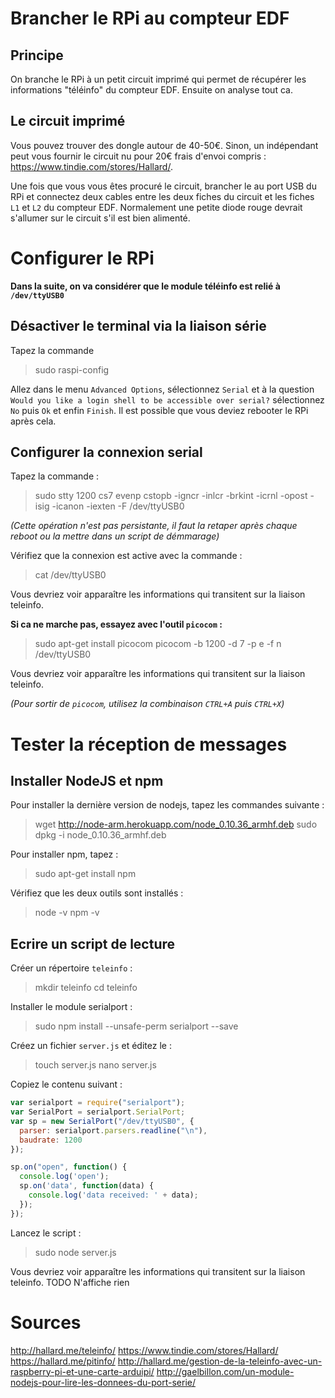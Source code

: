
# Brancher le RPi au compteur EDF 

## Principe 

On branche le RPi à un petit circuit imprimé qui permet de récupérer les informations "téléinfo" du compteur EDF.
Ensuite on analyse tout ca.

## Le circuit imprimé

Vous pouvez trouver des dongle autour de 40-50€.
Sinon, un indépendant peut vous fournir le circuit nu pour 20€ frais d'envoi compris : https://www.tindie.com/stores/Hallard/.

Une fois que vous vous êtes procuré le circuit, brancher le au port USB du RPi et connectez deux cables entre les deux fiches du circuit et les fiches `L1` et `L2` du compteur EDF.
Normalement une petite diode rouge devrait s'allumer sur le circuit s'il est bien alimenté.

# Configurer le RPi

**Dans la suite, on va considérer que le module téléinfo est relié à `/dev/ttyUSB0`**

## Désactiver le terminal via la liaison série

Tapez la commande
> sudo raspi-config

Allez dans le menu `Advanced Options`, sélectionnez `Serial` et à la question `Would you like a login shell to be accessible over serial?` sélectionnez `No` puis `Ok` et enfin `Finish`. Il est possible que vous deviez rebooter le RPi après cela.

## Configurer la connexion serial

Tapez la commande :
> sudo stty 1200 cs7 evenp cstopb -igncr -inlcr -brkint -icrnl -opost -isig -icanon -iexten -F /dev/ttyUSB0

*(Cette opération n'est pas persistante, il faut la retaper après chaque reboot ou la mettre dans un script de démmarage)*

Vérifiez que la connexion est active avec la commande :
> cat /dev/ttyUSB0

Vous devriez voir apparaître les informations qui transitent sur la liaison teleinfo.

**Si ca ne marche pas, essayez avec l'outil `picocom` :**
> sudo apt-get install picocom
> picocom -b 1200 -d 7 -p e -f n /dev/ttyUSB0

Vous devriez voir apparaître les informations qui transitent sur la liaison teleinfo.

*(Pour sortir de `picocom`, utilisez la combinaison `CTRL+A` puis `CTRL+X`)*

# Tester la réception de messages 

## Installer NodeJS et npm

Pour installer la dernière version de nodejs, tapez les commandes suivante :
> wget http://node-arm.herokuapp.com/node_0.10.36_armhf.deb
> sudo dpkg -i node_0.10.36_armhf.deb

Pour installer npm, tapez :
> sudo apt-get install npm

Vérifiez que les deux outils sont installés :
> node -v
> npm -v

## Ecrire un script de lecture

Créer un répertoire `teleinfo` :
> mkdir teleinfo
> cd teleinfo

Installer le module serialport :
> sudo npm install --unsafe-perm serialport --save

Créez un fichier `server.js` et éditez le :
> touch server.js
> nano server.js

Copiez le contenu suivant :

```javascript
var serialport = require("serialport");
var SerialPort = serialport.SerialPort;
var sp = new SerialPort("/dev/ttyUSB0", {
  parser: serialport.parsers.readline("\n"),
  baudrate: 1200
});

sp.on("open", function() {
  console.log('open');
  sp.on('data', function(data) {
    console.log('data received: ' + data);
  });
});
```

Lancez le script :
> sudo node server.js

Vous devriez voir apparaître les informations qui transitent sur la liaison teleinfo.
TODO N'affiche rien

# Sources
http://hallard.me/teleinfo/
https://www.tindie.com/stores/Hallard/
https://hallard.me/pitinfo/
http://hallard.me/gestion-de-la-teleinfo-avec-un-raspberry-pi-et-une-carte-arduipi/
http://gaelbillon.com/un-module-nodejs-pour-lire-les-donnees-du-port-serie/
